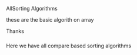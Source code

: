 <h>AllSorting Algorithms</n><br>
<p> these are the basic algorith on array</p>
Thanks

###
<p> Here we have all compare based sorting algorithms </P>